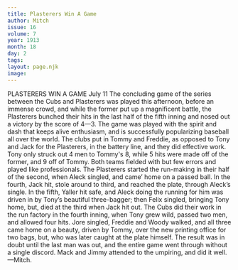 ```yaml
---
title: Plasterers Win A Game
author: Mitch
issue: 16
volume: 7
year: 1913
month: 18
day: 2
tags:
layout: page.njk
image:
---
```

PLASTERERS WIN A GAME    July 11   The concluding game of the series between the Cubs and Plasterers was played this afternoon, before an immense crowd, and while the former put up a magnificent battle, the Plasterers bunched their hits in the last half of the fifth inning and nosed out a victory by the score of 4—3. The game was played with the spirit and dash that keeps alive enthusiasm, and is successfully popularizing baseball all over the world. The clubs put in Tommy and Freddie, as opposed to Tony and Jack for the Plasterers, in the battery line, and they did effective work. Tony only struck out 4 men to Tommy's 8, while 5 hits were made off of the former, and 9 off of Tommy. Both teams fielded with but few errors and played like professionals. The Plasterers started the run-making in their half of the second, when Aleck singled, and came’ home on a passed ball. In the fourth, Jack hit, stole around to third, and reached the plate, through Aleck’s single. In the fifth, Yaller hit safe, and Aleck doing the running for him was driven in by Tony’s beautiful three-bagger; then Felix singled, bringing Tony home, but, died at the third when Jack hit out. The Cubs did their work in the run factory in the fourth inning, when Tony grew wild, passed two men, and allowed four hits. Jore singled, Freddie and Woody walked, and all three came home on a beauty, driven by Tommy, over the new printing office for two bags, but, who was later caught at the plate himself. The result was in doubt until the last man was out, and the entire game went through without a single discord. Mack and Jimmy attended to the umpiring, and did it well. —Mitch. 




